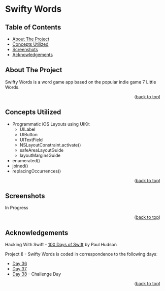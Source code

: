 # Swifty Words


<!-- Table of Contents -->
## Table of Contents
* [About The Project](#about-the-project)
* [Concepts Utilized](#concepts-utilized)
* [Screenshots](#screenshots)
* [Acknowledgements](#acknowledgements)


<!-- ABOUT THE PROJECT -->
## About The Project

Swifty Words is a word game app based on the popular indie game 7 Little Words.

<p align="right">(<a href="#top">back to top</a>)</p>


<!-- CONCEPTS UTILIZED -->
## Concepts Utilized
* Programmatic iOS Layouts using UIKit
    <ul>
      <li>UILabel</li>
      <li>UIButton</li>
      <li>UITextField</li>
      <li>NSLayoutConstraint.activate()</li>
      <li>safeAreaLayoutGuide</li>
      <li>layoutMarginsGuide</li>
    </ul>
* enumerated()
* joined()
* replacingOccurrences()

<p align="right">(<a href="#top">back to top</a>)</p>


<!-- SCREENSHOTS -->
## Screenshots
In Progress

<p align="right">(<a href="#top">back to top</a>)</p>


<!-- ACKNOWLEDGEMENTS -->
## Acknowledgements
Hacking With Swift - [100 Days of Swift] by Paul Hudson

Project 8 - Swifty Words is coded in correspondence to the following days:
* [Day 36]
* [Day 37]
* [Day 38] - Challenge Day

<p align="right">(<a href="#top">back to top</a>)</p>



<!-- MARKDOWN LINKS & IMAGES -->
<!-- https://www.markdownguide.org/basic-syntax/#reference-style-links -->
[100 Days of Swift]: https://www.hackingwithswift.com/100 (100 Days of Swift)
[Day 36]: https://www.hackingwithswift.com/100/36
[Day 37]: https://www.hackingwithswift.com/100/37
[Day 38]: https://www.hackingwithswift.com/100/38
